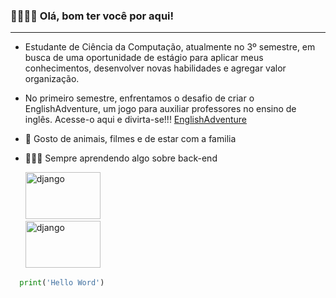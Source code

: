 
### 🫱🏼‍🫲🏻 Olá, bom ter você por aqui!

---
- Estudante de Ciência da Computação, atualmente no 3º semestre, em busca de uma oportunidade de estágio para aplicar meus conhecimentos, desenvolver novas habilidades e agregar valor organização.

- No primeiro semestre, enfrentamos o desafio de criar o EnglishAdventure, um jogo para auxiliar professores no ensino de inglês.
Acesse-o aqui e divirta-se!!! [EnglishAdventure](https://github.com/UNIVEM-BCC-BSI/EnglishAdventure)


- 💙 Gosto de animais, filmes e de estar com a familia

- 🧑🏻‍💻 Sempre aprendendo algo sobre back-end

  <div>
  <img src="https://img-c.udemycdn.com/course/750x422/4884438_ce79_2.jpg" title="django" alt="django" width="120" height="75"/>&nbsp;    
  </div>
  <div>
  <img src="https://www.google.com/url?sa=i&url=https%3A%2F%2Fpt.wikipedia.org%2Fwiki%2FPato&psig=AOvVaw0Yo8o_iieFewZhvEa2VhX1&ust=1740098681237000&source=images&cd=vfe&opi=89978449&ved=0CBQQjRxqFwoTCJjPvPCC0YsDFQAAAAAdAAAAABAE" title="django" alt="django" width="120" height="75"/>&nbsp;    
  </div>
```python
  print('Hello Word')
```
